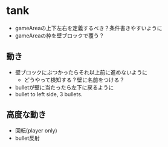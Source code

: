 
# tank
* gameAreaの上下左右を定義するべき？条件書きやすいように
* gameAreaの枠を壁ブロックで覆う？

## 動き
* 壁ブロックにぶつかったらそれ以上前に進めないように
    * どうやって検知する？壁に名前をつける？
* bulletが壁に当たったら左下に戻るように
* bullet to left side, 3 bullets.

## 高度な動き
* 回転(player only)
* bullet反射